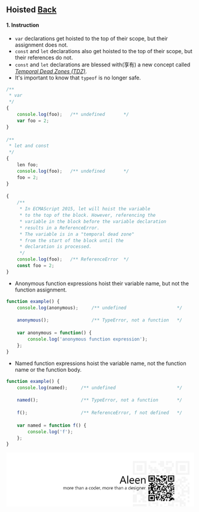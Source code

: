 ## Hoisted [**Back**](./../README.md)

#### 1. Instruction

- `var` declarations get hoisted to the top of their scope, but their assignment does not.
- `const` and `let` declarations also get hoisted to the top of their scope, but their references do not.
- `const` and `let` declarations are blessed with(享有) a new concept called [*Temporal Dead Zones (TDZ)*](https://developer.mozilla.org/en-US/docs/Web/JavaScript/Reference/Statements/let#Temporal_dead_zone_and_errors_with_let).
- It's important to know that `typeof` is no longer safe.

```js
/**
 * var
 */
{
    console.log(foo);   /** undefined       */
    var foo = 2;
}

/**
 * let and const
 */
{
    len foo;
    console.log(foo);   /** undefined       */
    foo = 2;
}
 
{
    /**
     * In ECMAScript 2015, let will hoist the variable
     * to the top of the block. However, referencing the 
     * variable in the block before the variable declaration 
     * results in a ReferenceError. 
     * The variable is in a "temporal dead zone"
     * from the start of the block until the
     * declaration is processed.
     */
    console.log(foo);   /** ReferenceError  */
    const foo = 2;
}
```

- Anonymous function expressions hoist their variable name, but not the function assignment.

```js
function example() {
    console.log(anonymous);     /** undefined                   */
    
    anonymous();                /** TypeError, not a function   */
    
    var anonymous = function() {
        console.log('anonymous function expression');
    };
}
```

- Named function expressions hoist the variable name, not the function name or the function body.

```js
function example() {
    console.log(named);     /** undefined                       */
    
    named();                /** TypeError, not a function       */
    
    f();                    /** ReferenceError, f not defined   */
    
    var named = function f() {
        console.log('f');
    };
}
```

<a href="http://aleen42.github.io/" target="_blank" ><img src="./../pic/tail.gif"></a>